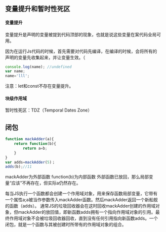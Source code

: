 ## 变量提升和暂时性死区
#### 变量提升

变量提升是声明的变量被提到代码顶部的现象，也就是说这些变量在案代码全局可用。

因为在运行Js代码的时候，首先需要对代码先编译，在编译的时候，会将所有的声明的变量先收集起来，并让变量生效。（

````javascript
console.log(name); //undefined
var name;
name='lll';
````
注意：let和const不存在变量提升。

#### 块级作用域

暂时性死区：TDZ（Temporal Dates Zone）


## 闭包

````javascript
function mackAdder(a){
    return function(b){
        return a=b;
    }
}
var adds=mackAdder(5)；
adds(b);//11
````
mackAdder为外部函数
function(b)为内部函数
外部函数已放回，那么局部变量“应该”不再存在，但实际a仍然存在。

每当JS执行一个函数都会创建一个作用域对象，用来保存函数局部变量，它带有一个属性a;a被当作参数传入mackAdder函数。然后mackAdder返回一个新船舰的函数（adds）。
通常JS的垃圾回收器会在这时回收mackAdder创建的作用域对象，但mackAdder的放回值，即新函数adds拥有一个指向作用域对象的引用。最终作用域对象不会被垃圾回收器回收，直到没有任何引用指向新函数adds。一个闭包，就是一个函数与其被创建时所带有的作用域对象的组合。